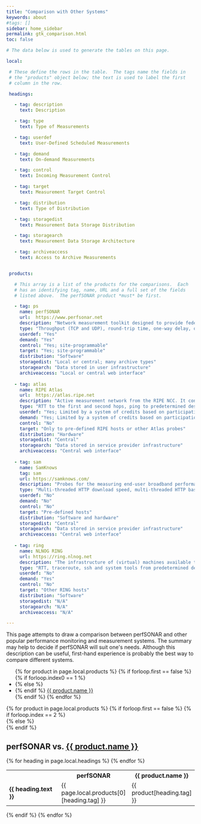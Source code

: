 ```yaml
---
title: "Comparison with Other Systems"
keywords: about
#tags: []
sidebar: home_sidebar
permalink: gtk_comparison.html
toc: false

# The data below is used to generate the tables on this page.

local:

 # These define the rows in the table.  The tags name the fields in
 # the "products" object below; the text is used to label the first
 # column in the row.

 headings:

   - tag: description
     text: Description

   - tag: type
     text: Type of Measurements

   - tag: userdef
     text: User-Defined Scheduled Measurements

   - tag: demand
     text: On-demand Measurements

   - tag: control
     text: Incoming Measurement Control

   - tag: target
     text: Measurement Target Control

   - tag: distribution
     text: Type of Distribution

   - tag: storagedist
     text: Measurement Data Storage Distribution

   - tag: storagearch
     text: Measurement Data Storage Architecture

   - tag: archiveaccess
     text: Access to Archive Measurements


 products:

   # This array is a list of the products for the comparisons.  Each
   # has an identifying tag, name, URL and a full set of the fields
   # listed above.  The perfSONAR product *must* be first.

   - tag: ps
     name: perfSONAR
     url:  https://www.perfsonar.net
     description: "Network measurement toolkit designed to provide federated coverage of network paths. It provides an interface that allows for the scheduling of measurements, storage of data and generate visualizations."
     type: "Throughput (TCP and UDP), round-trip time, one-way delay, one-way packet loss, network path"
     userdef: "Yes"
     demand: "Yes"
     control: "Yes; site-programmable"
     target: "Yes; site-programmable"
     distribution: "Software"
     storagedist: "Local or central; many archive types"
     storagearch: "Data stored in user infrastructure"
     archiveaccess: "Local or central web interface"
  
   - tag: atlas
     name: RIPE Atlas
     url:  https://atlas.ripe.net
     description: "Active measurement network from the RIPE NCC. It consists of measurement probes that run measurements in the RIPE Atlas system and report results to the central data collection components."
     type: "RTT to the first and second hops, ping to predetermined destinations, traceroute to predetermined destinations, DNS queries to root DNS servers, SSL queries to predetermined destinations."
     userdef: "Yes; Limited by a system of credits based on participation"
     demand: "Yes; Limited by a system of credits based on participation"
     control: "No"
     target: "Only to pre-defined RIPE hosts or other Atlas probes"
     distribution: "Hardware"
     storagedist: "Central"
     storagearch: "Data stored in service provider infrastructure"
     archiveaccess: "Central web interface"
  
   - tag: sam
     name: SamKnows
     tag: sam
     url: https://samknows.com/
     description: "Probes for the measuring end-user broadband performance (fixed-line and mobile). They execute a series of software tests over their broadband connection they are connected to. The results of these tests are reported securely up to hosted backend infrastructure."
     type: "Multi-threaded HTTP download speed, multi-threaded HTTP based upload speed, availability of the connection, jitter, latency (ICMP and UDP), packet loss (ICMP and UDP), DNS query resolution time, DNS query failure rate, web page loading time, web page loading failure rate, Video streaming performance."
     userdef: "No"
     demand: "No"
     control: "No"
     target: "Pre-defined hosts"
     distribution: "Software and hardware"
     storagedist: "Central"
     storagearch: "Data stored in service provider infrastructure"
     archiveaccess: "Central web interface"
  
   - tag: ring
     name: NLNOG RING
     url: https://ring.nlnog.net
     description: "The infrastructure of (virtual) machines available to its participants.  It offers ssh access to all servers which are part of the project to run custom scripts executing commands on all or a subset of the servers.  These scripts run from own machine or from one of other nodes."
     type: "RTT, traceroute, ssh and system tools from predetermined destinations to any other host."
     userdef: "No"
     demand: "Yes"
     control: "No"
     target: "Other RING hosts"
     distribution: "Software"
     storagedist: "N/A"
     storagearch: "N/A"
     archiveaccess: "N/A"

---
```


This page attempts to draw a comparison between perfSONAR and other
popular performance monitoring and measurement systems.  The summary
may help to decide if perfSONAR will suit one's needs. Although this
description can be useful, first-hand experience is probably the best
way to compare different systems.

<ul id="profileTabs" class="nav nav-tabs">
{% for product in page.local.products %}
  {% if forloop.first == false %}
    {% if forloop.index0 == 1 %}
      <li class="active">
    {% else %}
      <li>
    {% endif %}
    <a href="#{{ product.tag }}" data-toggle="tab">{{ product.name }}</a></li>
  {% endif %}
{% endfor %}
</ul>

<div class="tab-content">
  {% for product in page.local.products %}
    {% if forloop.first == false %}
      {% if forloop.index == 2 %}
        <div role="tabpanel" class="tab-pane active" id="{{ product.tag }}">
      {% else %}
        <div role="tabpanel" class="tab-pane" id="{{ product.tag }}">
      {% endif %}
          <h2>perfSONAR vs. <a href="{{ product.url }}" target="_new">{{ product.name }}</a></h2>
          <table>
            <tr>
	      <th width="30%">&nbsp;</th>
	      <th width="35%">perfSONAR</th>
	      <th width="35%">{{ product.name }}</th>
            </tr>
            {% for heading in page.local.headings %}
	      <tr>
	        <td><b>{{ heading.text }}</b></td>
		<td>{{ page.local.products[0][heading.tag] }}</td>
		<td>{{ product[heading.tag] }}</td>
              </tr>
	    {% endfor %}
          </table>
        </div>
    {% endif %}
  {% endfor %}
</div>
